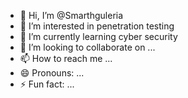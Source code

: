 - 👋 Hi, I’m @Smarthguleria
- 👀 I’m interested in penetration testing
- 🌱 I’m currently learning cyber security 
- 💞️ I’m looking to collaborate on ...
- 📫 How to reach me ...
- 😄 Pronouns: ...
- ⚡ Fun fact: ...

<!---
Smarthguleria/Smarthguleria is a ✨ special ✨ repository because its `README.md` (this file) appears on your GitHub profile.
You can click the Preview link to take a look at your changes.
--->
